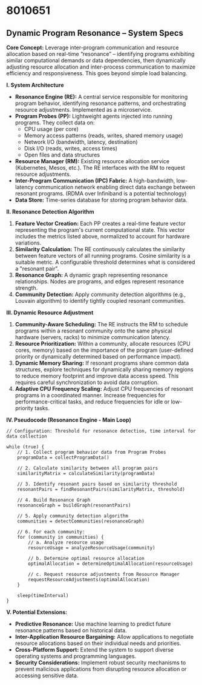 # 8010651

## Dynamic Program Resonance – System Specs

**Core Concept:** Leverage inter-program communication and resource allocation based on real-time “resonance” – identifying programs exhibiting similar computational demands or data dependencies, then dynamically adjusting resource allocation and inter-process communication to maximize efficiency and responsiveness.  This goes beyond simple load balancing.

**I. System Architecture**

*   **Resonance Engine (RE):** A central service responsible for monitoring program behavior, identifying resonance patterns, and orchestrating resource adjustments. Implemented as a microservice.
*   **Program Probes (PP):** Lightweight agents injected into running programs.  They collect data on:
    *   CPU usage (per core)
    *   Memory access patterns (reads, writes, shared memory usage)
    *   Network I/O (bandwidth, latency, destination)
    *   Disk I/O (reads, writes, access times)
    *   Open files and data structures
*   **Resource Manager (RM):** Existing resource allocation service (Kubernetes, Mesos, etc.).  The RE interfaces with the RM to request resource adjustments.
*   **Inter-Program Communication (IPC) Fabric:**  A high-bandwidth, low-latency communication network enabling direct data exchange between resonant programs.  (RDMA over Infiniband is a potential technology)
*   **Data Store:** Time-series database for storing program behavior data.

**II. Resonance Detection Algorithm**

1.  **Feature Vector Creation:**  Each PP creates a real-time feature vector representing the program's current computational state.  This vector includes the metrics listed above, normalized to account for hardware variations.
2.  **Similarity Calculation:** The RE continuously calculates the similarity between feature vectors of all running programs.  Cosine similarity is a suitable metric.  A configurable threshold determines what is considered a "resonant pair".
3.  **Resonance Graph:**  A dynamic graph representing resonance relationships. Nodes are programs, and edges represent resonance strength.
4.  **Community Detection:** Apply community detection algorithms (e.g., Louvain algorithm) to identify tightly coupled resonant communities.

**III. Dynamic Resource Adjustment**

1.  **Community-Aware Scheduling:**  The RE instructs the RM to schedule programs within a resonant community onto the same physical hardware (servers, racks) to minimize communication latency.
2.  **Resource Prioritization:**  Within a community, allocate resources (CPU cores, memory) based on the importance of the program (user-defined priority or dynamically determined based on performance impact).
3.  **Dynamic Memory Sharing:**  If resonant programs share common data structures, explore techniques for dynamically sharing memory regions to reduce memory footprint and improve data access speed. This requires careful synchronization to avoid data corruption.
4.  **Adaptive CPU Frequency Scaling:** Adjust CPU frequencies of resonant programs in a coordinated manner. Increase frequencies for performance-critical tasks, and reduce frequencies for idle or low-priority tasks.

**IV. Pseudocode (Resonance Engine - Main Loop)**

```pseudocode
// Configuration: Threshold for resonance detection, time interval for data collection

while (true) {
    // 1. Collect program behavior data from Program Probes
    programData = collectProgramData()

    // 2. Calculate similarity between all program pairs
    similarityMatrix = calculateSimilarity(programData)

    // 3. Identify resonant pairs based on similarity threshold
    resonantPairs = findResonantPairs(similarityMatrix, threshold)

    // 4. Build Resonance Graph
    resonanceGraph = buildGraph(resonantPairs)

    // 5. Apply community detection algorithm
    communities = detectCommunities(resonanceGraph)

    // 6. For each community:
    for (community in communities) {
        // a. Analyze resource usage
        resourceUsage = analyzeResourceUsage(community)

        // b. Determine optimal resource allocation
        optimalAllocation = determineOptimalAllocation(resourceUsage)

        // c. Request resource adjustments from Resource Manager
        requestResourceAdjustments(optimalAllocation)
    }

    sleep(timeInterval)
}
```

**V.  Potential Extensions:**

*   **Predictive Resonance:**  Use machine learning to predict future resonance patterns based on historical data.
*   **Inter-Application Resource Bargaining:** Allow applications to negotiate resource allocations based on their individual needs and priorities.
*   **Cross-Platform Support:**  Extend the system to support diverse operating systems and programming languages.
*   **Security Considerations:** Implement robust security mechanisms to prevent malicious applications from disrupting resource allocation or accessing sensitive data.
